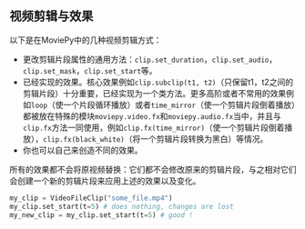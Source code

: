 ## 视频剪辑与效果

以下是在MoviePy中的几种视频剪辑方式：

* 更改剪辑片段属性的通用方法：`clip.set_duration`，`clip.set_audio`，`clip.set_mask`，`clip.set_start`等。
* 已经实现的效果。核心效果例如`clip.subclip(t1, t2)`（只保留t1，t2之间的剪辑片段）十分重要，已经实现为一个类方法。更多高阶或者不常用的效果例如`loop`（使一个片段循环播放）或者`time_mirror`（使一个剪辑片段倒着播放）都被放在特殊的模块`moviepy.video.fx`和`moviepy.audio.fx`当中，并且与`clip.fx`方法一同使用，例如`clip.fx(time_mirror)`（使一个剪辑片段倒着播放），`clip.fx(black_white)`（将一个剪辑片段转换为黑白）等情况。
* 你也可以自己来创造不同的效果。

所有的效果都不会将原视频替换：它们都不会修改原来的剪辑片段，与之相对它们会创建一个新的剪辑片段来应用上述的效果以及变化。

```python
my_clip = VideoFileClip("some_file.mp4")
my_clip.set_start(t=5) # does nothing, changes are lost
my_new_clip = my_clip.set_start(t=5) # good !
```
